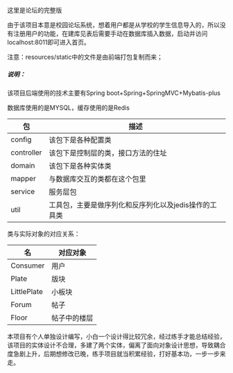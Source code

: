 这里是论坛的完整版

由于该项目本意是校园论坛系统，想着用户都是从学校的学生信息导入的，所以没有注册用户的功能，在建库见表后需要手动在数据库插入数据，启动并访问localhost:8011即可进入首页。

注意：resources/static中的文件是由前端打包复制而来；

##### 说明：

该项目后端使用的技术主要有Spring boot+Spring+SpringMVC+Mybatis-plus

数据库使用的是MYSQL，缓存使用的是Redis

| 包         | 描述                                                  |
| ---------- | ----------------------------------------------------- |
| config     | 该包下是各种配置类                                    |
| controller | 该包下是控制层的类，接口方法的住址                    |
| domain     | 该包下是各种实体类                                    |
| mapper     | 与数据库交互的类都在这个包里                          |
| service    | 服务层包                                              |
| util       | 工具包，主要是做序列化和反序列化以及jedis操作的工具类 |

类与实际对象的对应关系：

| 名          | 对应对象     |
| ----------- | ------------ |
| Consumer    | 用户         |
| Plate       | 版块         |
| LittlePlate | 小板块       |
| Forum       | 帖子         |
| Floor       | 帖子中的楼层 |

本项目有个人单独设计编写，小白一个设计得比较冗余，经过练手才能总结经验，该项目的实体设计不合理，多建了两个实体，偏离了面向对象设计思想，导致耦合度急剧上升，后期想修改已晚，练手项目就当积累经验，打好基本功，一步一步来走。